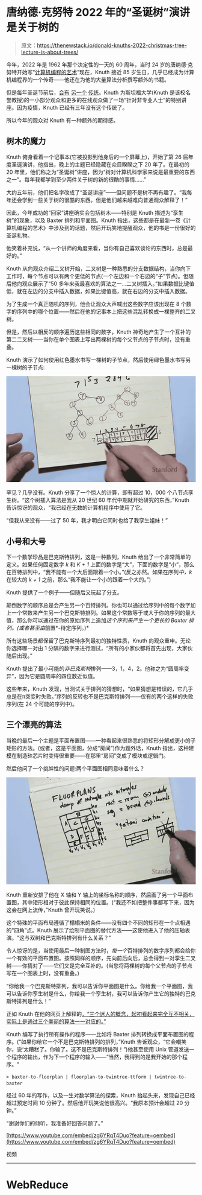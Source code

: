 # 唐纳德·克努特 2022 年的“圣诞树”演讲是关于树的

> 原文：<https://thenewstack.io/donald-knuths-2022-christmas-tree-lecture-is-about-trees/>

今年，2022 年是 1962 年那个决定性的一天的 60 周年，当时 24 岁的唐纳德·克努特开始写“[计算机编程的艺术](https://www-cs-faculty.stanford.edu/~knuth/taocp.html)”现在，Knuth 接近 85 岁生日，几乎已经成为计算机编程界的一个传奇——他还在为他的大量算法分析撰写额外的书籍。

但是每年圣诞节前后，[会有](https://thenewstack.io/donald-knuths-christmas-tree-lecture-addresses-curious-problem-combinatorial-geometry/) [另一个](https://thenewstack.io/donald-knuths-christmas-tree-lecture-on-dancing-links-and-organ-music/) [传统](https://thenewstack.io/donald-knuths-2019-christmas-tree-lecture-explores-pi-in-the-art-of-computer-programming/)。Knuth 为斯坦福大学(Knuth 是该校名誉教授)的一小部分观众和更多的在线观众做了一场“针对非专业人士”的特别讲座。因为疫情，Knuth 已经有三年没有这个传统了。

所以今年的观众对 Knuth 有一种额外的期待感。

## 树木的魔力

Knuth 俯身看着一个记事本(它被投影到他身后的一个屏幕上)，开始了第 26 届年度圣诞演讲，他指出，晚上的主题已经隐藏在众目睽睽之下 20 年了。在最初的 20 年里，他们称之为“圣诞树”讲座，因为“树对计算机科学家来说是最重要的东西之一”。每年我都学到至少两件关于树的新的很酷的事情……”

大约五年前，他们把名字改成了“圣诞讲座”——但问题不是树不再有趣了。“我每年还会学到一些关于树的很酷的东西。但是他们越来越难向普通观众解释了！”

因此，今年成功的“回家”讲座确实会包括树木——特别是 Knuth 描述为“孪生树”的现象，以及 Baxter 排列和平面图。Knuth 指出，这些都是在最新一卷《计算机编程的艺术》中涉及到的话题，然后开玩笑地提醒观众，他的书是一份很好的圣诞礼物。

他笑着补充说，“从一个讲师的角度来看，当你有自己喜欢谈论的东西时，总是最好的。”

Knuth 从向观众介绍二叉树开始，二叉树是一种熟悉的分支数据结构，当你向下工作时，每个节点可以有两个更低的节点(一个左边和一个右边的“子”节点)。但随后他向观众展示了“50 多年来我最喜欢的算法之一…二叉树插入。”如果数据比键值低，就在左边的分支中插入数据，如果比键值高，就在右边的分支中插入数据。

为了生成一个真正随机的序列，他会让观众大声喊出这些数字应该出现在 8 个数字的序列中的哪个位置——然后在他的记事本上把这些混乱转换成一棵整齐的二叉树。

但是，然后以相反的顺序遍历这些相同的数字，Knuth 神奇地产生了一个互补的第二二叉树——当你在单个图表上写出两棵树的每个父节点的子节点时，没有重叠。

Knuth 演示了如何使用红色墨水书写一棵树的子节点，然后使用绿色墨水书写另一棵树的子节点:

![onald Knuth drawing twintrees (binary tree pairs) December 7 2022](img/a143dbdd4b8e37c54958ca66074b2826.png)

罕见？几乎没有。Knuth 分享了一个惊人的计算，即有超过 10，000 个八节点孪生树。“这个树插入算法是我从 20 世纪 60 年代中期就开始研究的东西，”Knuth 告诉惊讶的观众，“我已经在无数的计算机程序中使用了它。

“但我从来没有——过了 50 年，我才明白它同时也给了我孪生姐妹！”

## 小号和大号

下一个数学珍品是巴克斯特排列，这是一种数列，Knuth 给出了一个非常简单的定义。如果任何固定数字 *k* 和 *K + 1* 上面的数字是“大”，下面的数字是“小”，那么在百特排列中，“我不能有一个大后面跟着一个小。”(反之亦然。如果在序列*中，k* 在较大的 *k + 1* 之前，那么“我不能让一个小的跟着一个大的。”)

Knuth 提供了一个例子——但随后又玩起了分支。

颠倒数字的顺序总是会产生另一个百特排列。你也可以通过给序列中的每个数字加上一个常数来产生另一个巴克斯特排列。如果这个常数等于或大于你的序列的最大值，那么你可以通过在你的原始序列上追加*这个序列来产生一个更长的 Baxter 排列。(或者甚至由*前置*-待定序列。)*

所有这些场景都保留了巴克斯特序列最初的独特性质，Knuth 向观众重申。无论你选择哪一对由 1 分隔的数字来进行测试，“所有的小家伙都将首先出现，大家伙随后出现。”

Knuth 提出了最小可能的*非巴克斯特*排列——3，1，4，2。他称之为“圆周率变异”，因为它是圆周率的四位数近似值。

这些年来，Knuth 发现，当测试关于排列的猜想时，“如果猜想是错误的，它几乎总是在π突变时失败。”序列的反转也不是巴克斯特排列——仅有的两个这样的失败序列(在 24 个可能的序列中)。

## 三个漂亮的算法

当晚的最后一个主题是平面布置图——一种看起来很熟悉的将矩形分解成更小的子矩形的方法。(或者，这是平面图，分成“房间”)作为题外话，Knuth 指出，这种建模在制造硅芯片时变得很重要——在那里“房间”变成了模块或逻辑门。

然后他问了一个挑衅性的问题:两个平面图相同意味着什么？

![Donald Knuth drawing a floorplan December 7 2022 ](img/8844e338aa09bdd15b66ea6d6f8dbade.png)

Knuth 重新安排了他在 X 轴和 Y 轴上的坐标名称的顺序，然后画了另一个平面布置图，其中矩形相对于彼此保持相同的位置。(“我还不如把整件事都写下来，因为这会在网上流传，”Knuth 曾开玩笑说。)

这个特殊的平面布局遵循了榻榻米的条件——没有四个不同的矩形在一个点相遇的“四角”点。Knuth 展示了绘制平面图的替代方法——这使他进入了他的压轴表演。"这与双树和巴克斯特排列有什么关系？"

令人惊讶的是，当使用最后一种制图方法时，*每一个*百特排列的数字序列都会给你一个有效的平面布置图。按照同样的顺序，先向前后向后，总会得到一对孪生二叉树——你猜对了——它们又是完全互补的。(当您将两棵树的每个父节点的子节点写在一个图表上时，没有重叠。)

“你给我一个巴克斯特排列，我可以告诉你平面图是什么。你给我一个平面图，我可以告诉你孪生树是什么，你给我一个孪生树，我可以告诉你产生它的独特的巴克斯特排列是什么！”

正如 Knuth 在他的网页上解释的[，“三个迷人的概念，起初看起来完全互不相关，实际上是通过三个美丽的算法一一对应的。”](https://www-cs-faculty.stanford.edu/~knuth/musings.html)

Knuth 编写了执行所有操作的程序——比如将 Baxter 排列转换成平面布置图的程序。(“如果你给它一个不是巴克斯特排列的排列，”Knuth 告诉观众，“它会嘲笑你，说‘太糟糕了。你输了。这不是巴克斯特排列！”)他甚至使用 Unix 管道发送一个程序的输出，作为下一个程序的输入——“当然，我得到的是我开始的那个程序。"

`> baxter-to-floorplan | floorplan-to-twintree-ttform | twintree-to-baxter`

经过 60 年的写作，以及一生对数学算法的探索，Knuth 抬起头来，发现自己已经超过预定时间 10 分钟了。然后他开玩笑说他很高兴。“我原本预计会超过 20 分钟。”

“谢谢你们的倾听，我准备好回答问题了。”

[https://www.youtube.com/embed/zg6YRqT4Duo?feature=oembed](https://www.youtube.com/embed/zg6YRqT4Duo?feature=oembed)

视频

* * *

# WebReduce

<svg xmlns:xlink="http://www.w3.org/1999/xlink" viewBox="0 0 68 31" version="1.1"><title>Group</title> <desc>Created with Sketch.</desc></svg>